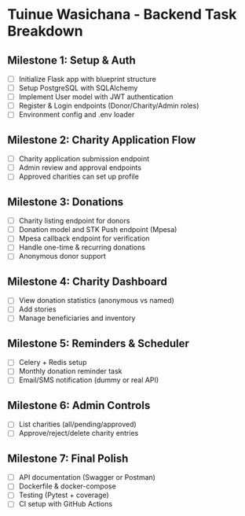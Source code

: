 # Tuinue Wasichana - Backend Task Breakdown

## Milestone 1: Setup & Auth

- [ ] Initialize Flask app with blueprint structure
- [ ] Setup PostgreSQL with SQLAlchemy
- [ ] Implement User model with JWT authentication
- [ ] Register & Login endpoints (Donor/Charity/Admin roles)
- [ ] Environment config and .env loader

## Milestone 2: Charity Application Flow

- [ ] Charity application submission endpoint
- [ ] Admin review and approval endpoints
- [ ] Approved charities can set up profile

## Milestone 3: Donations

- [ ] Charity listing endpoint for donors
- [ ] Donation model and STK Push endpoint (Mpesa)
- [ ] Mpesa callback endpoint for verification
- [ ] Handle one-time & recurring donations
- [ ] Anonymous donor support

## Milestone 4: Charity Dashboard

- [ ] View donation statistics (anonymous vs named)
- [ ] Add stories
- [ ] Manage beneficiaries and inventory

## Milestone 5: Reminders & Scheduler

- [ ] Celery + Redis setup
- [ ] Monthly donation reminder task
- [ ] Email/SMS notification (dummy or real API)

## Milestone 6: Admin Controls

- [ ] List charities (all/pending/approved)
- [ ] Approve/reject/delete charity entries

## Milestone 7: Final Polish

- [ ] API documentation (Swagger or Postman)
- [ ] Dockerfile & docker-compose
- [ ] Testing (Pytest + coverage)
- [ ] CI setup with GitHub Actions
